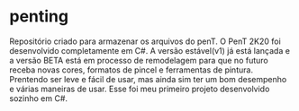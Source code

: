 # penting
Repositório criado para armazenar os arquivos do penT.
O PenT 2K20 foi desenvolvido completamente em C#.
A versão estável(v1) já está lançada e a versão BETA está em processo de remodelagem para que no futuro receba novas cores, formatos de pincel e ferramentas de pintura. Prentendo ser leve e fácil de usar, mas ainda sim ter um bom desempenho e várias maneiras de usar.
Esse foi meu primeiro projeto desenvolvido sozinho em C#.
